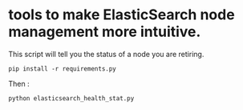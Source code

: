 # tools to make ElasticSearch node management more intuitive.

This script will tell you the status of a node you are retiring.


```
pip install -r requirements.py
```

Then :
```
python elasticsearch_health_stat.py
```
